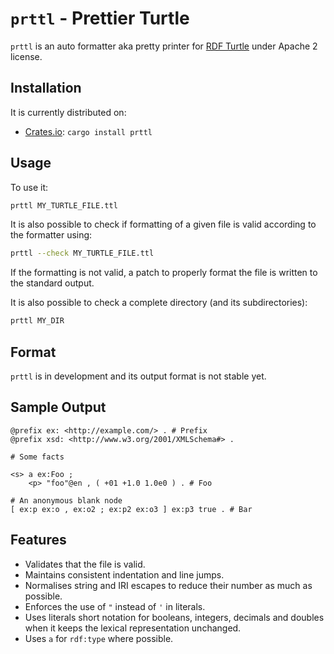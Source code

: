 # `prttl` - Prettier Turtle

<!--
SPDX-FileCopyrightText: 2022 Helsing GmbH

SPDX-License-Identifier: Apache-2.0
-->

`prttl` is an auto formatter aka pretty printer
for [RDF Turtle](https://www.w3.org/TR/turtle/)
under Apache 2 license.

## Installation

It is currently distributed on:

- [Crates.io](https://crates.io/crates/prttl): `cargo install prttl`

## Usage

To use it:

```sh
prttl MY_TURTLE_FILE.ttl
```

It is also possible to check if formatting of a given file is valid according to the formatter using:

```sh
prttl --check MY_TURTLE_FILE.ttl
```

If the formatting is not valid, a patch to properly format the file is written to the standard output.

It is also possible to check a complete directory (and its subdirectories):

```sh
prttl MY_DIR
```

## Format

`prttl` is in development and its output format is not stable yet.

## Sample Output

```turtle
@prefix ex: <http://example.com/> . # Prefix
@prefix xsd: <http://www.w3.org/2001/XMLSchema#> .

# Some facts

<s> a ex:Foo ;
    <p> "foo"@en , ( +01 +1.0 1.0e0 ) . # Foo

# An anonymous blank node
[ ex:p ex:o , ex:o2 ; ex:p2 ex:o3 ] ex:p3 true . # Bar
```

## Features

- Validates that the file is valid.
- Maintains consistent indentation and line jumps.
- Normalises string and IRI escapes to reduce their number as much as possible.
- Enforces the use of `"` instead of `'` in literals.
- Uses literals short notation for booleans, integers, decimals and doubles when it keeps the lexical representation unchanged.
- Uses `a` for `rdf:type` where possible.
